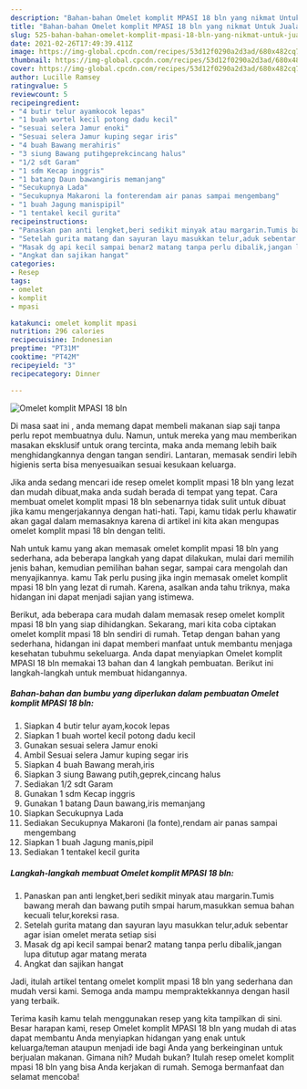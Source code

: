 ```yaml
---
description: "Bahan-bahan Omelet komplit MPASI 18 bln yang nikmat Untuk Jualan"
title: "Bahan-bahan Omelet komplit MPASI 18 bln yang nikmat Untuk Jualan"
slug: 525-bahan-bahan-omelet-komplit-mpasi-18-bln-yang-nikmat-untuk-jualan
date: 2021-02-26T17:49:39.411Z
image: https://img-global.cpcdn.com/recipes/53d12f0290a2d3ad/680x482cq70/omelet-komplit-mpasi-18-bln-foto-resep-utama.jpg
thumbnail: https://img-global.cpcdn.com/recipes/53d12f0290a2d3ad/680x482cq70/omelet-komplit-mpasi-18-bln-foto-resep-utama.jpg
cover: https://img-global.cpcdn.com/recipes/53d12f0290a2d3ad/680x482cq70/omelet-komplit-mpasi-18-bln-foto-resep-utama.jpg
author: Lucille Ramsey
ratingvalue: 5
reviewcount: 5
recipeingredient:
- "4 butir telur ayamkocok lepas"
- "1 buah wortel kecil potong dadu kecil"
- "sesuai selera Jamur enoki"
- "Sesuai selera Jamur kuping segar iris"
- "4 buah Bawang merahiris"
- "3 siung Bawang putihgeprekcincang halus"
- "1/2 sdt Garam"
- "1 sdm Kecap inggris"
- "1 batang Daun bawangiris memanjang"
- "Secukupnya Lada"
- "Secukupnya Makaroni la fonterendam air panas sampai mengembang"
- "1 buah Jagung manispipil"
- "1 tentakel kecil gurita"
recipeinstructions:
- "Panaskan pan anti lengket,beri sedikit minyak atau margarin.Tumis bawang merah dan bawang putih smpai harum,masukkan semua bahan kecuali telur,koreksi rasa."
- "Setelah gurita matang dan sayuran layu masukkan telur,aduk sebentar agar isian omelet merata setiap sisi"
- "Masak dg api kecil sampai benar2 matang tanpa perlu dibalik,jangan lupa ditutup agar matang merata"
- "Angkat dan sajikan hangat"
categories:
- Resep
tags:
- omelet
- komplit
- mpasi

katakunci: omelet komplit mpasi 
nutrition: 296 calories
recipecuisine: Indonesian
preptime: "PT31M"
cooktime: "PT42M"
recipeyield: "3"
recipecategory: Dinner

---
```



![Omelet komplit MPASI 18 bln](https://img-global.cpcdn.com/recipes/53d12f0290a2d3ad/680x482cq70/omelet-komplit-mpasi-18-bln-foto-resep-utama.jpg)

Di masa  saat ini , anda memang dapat membeli makanan siap saji tanpa perlu repot membuatnya dulu. Namun, untuk mereka yang mau memberikan masakan eksklusif untuk orang tercinta, maka anda memang lebih baik menghidangkannya dengan tangan sendiri. Lantaran, memasak sendiri lebih higienis serta bisa menyesuaikan sesuai kesukaan keluarga.

Jika anda sedang mencari ide resep omelet komplit mpasi 18 bln yang lezat dan mudah dibuat,maka anda sudah berada di tempat yang tepat. Cara membuat omelet komplit mpasi 18 bln  sebenarnya tidak sulit untuk dibuat jika kamu mengerjakannya dengan hati-hati. Tapi, kamu tidak perlu khawatir akan gagal dalam memasaknya 
karena di artikel ini kita akan mengupas omelet komplit mpasi 18 bln dengan teliti.  



Nah untuk kamu yang akan memasak omelet komplit mpasi 18 bln yang sederhana, ada beberapa langkah yang dapat dilakukan, mulai dari memilih jenis bahan, kemudian pemilihan bahan segar, sampai cara mengolah dan menyajikannya. kamu Tak perlu pusing jika ingin memasak omelet komplit mpasi 18 bln yang lezat di rumah. Karena, asalkan anda  tahu triknya, maka hidangan ini dapat menjadi sajian yang istimewa.

Berikut, ada beberapa cara mudah dalam memasak resep omelet komplit mpasi 18 bln yang siap dihidangkan. Sekarang, mari kita coba ciptakan omelet komplit mpasi 18 bln sendiri di rumah. Tetap dengan bahan yang sederhana, hidangan ini dapat memberi manfaat untuk membantu menjaga kesehatan tubuhmu sekeluarga. Anda dapat menyiapkan Omelet komplit MPASI 18 bln memakai 13 bahan dan 4 langkah pembuatan. Berikut ini langkah-langkah untuk membuat hidangannya.

<!--inarticleads1-->

##### Bahan-bahan dan bumbu yang diperlukan dalam pembuatan Omelet komplit MPASI 18 bln:

1. Siapkan 4 butir telur ayam,kocok lepas
1. Siapkan 1 buah wortel kecil potong dadu kecil
1. Gunakan sesuai selera Jamur enoki
1. Ambil Sesuai selera Jamur kuping segar iris
1. Siapkan 4 buah Bawang merah,iris
1. Siapkan 3 siung Bawang putih,geprek,cincang halus
1. Sediakan 1/2 sdt Garam
1. Gunakan 1 sdm Kecap inggris
1. Gunakan 1 batang Daun bawang,iris memanjang
1. Siapkan Secukupnya Lada
1. Sediakan Secukupnya Makaroni (la fonte),rendam air panas sampai mengembang
1. Siapkan 1 buah Jagung manis,pipil
1. Sediakan 1 tentakel kecil gurita




<!--inarticleads2-->

##### Langkah-langkah membuat Omelet komplit MPASI 18 bln:

1. Panaskan pan anti lengket,beri sedikit minyak atau margarin.Tumis bawang merah dan bawang putih smpai harum,masukkan semua bahan kecuali telur,koreksi rasa.
1. Setelah gurita matang dan sayuran layu masukkan telur,aduk sebentar agar isian omelet merata setiap sisi
1. Masak dg api kecil sampai benar2 matang tanpa perlu dibalik,jangan lupa ditutup agar matang merata
1. Angkat dan sajikan hangat




Jadi, itulah artikel tentang  omelet komplit mpasi 18 bln  yang sederhana dan mudah versi kami. Semoga anda mampu mempraktekkannya dengan hasil yang terbaik. 

Terima kasih kamu telah menggunakan resep yang kita tampilkan di sini. Besar harapan kami, resep  Omelet komplit MPASI 18 bln yang mudah di atas dapat membantu Anda menyiapkan hidangan yang enak untuk keluarga/teman ataupun menjadi ide bagi Anda yang berkeinginan untuk berjualan makanan. Gimana nih? Mudah bukan? Itulah resep omelet komplit mpasi 18 bln yang bisa Anda kerjakan di rumah. Semoga bermanfaat dan selamat mencoba!

